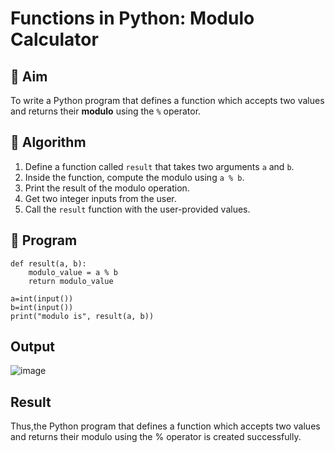 # Functions in Python: Modulo Calculator

## 🎯 Aim
To write a Python program that defines a function which accepts two values and returns their **modulo** using the `%` operator.

## 🧠 Algorithm
1. Define a function called `result` that takes two arguments `a` and `b`.
2. Inside the function, compute the modulo using `a % b`.
3. Print the result of the modulo operation.
4. Get two integer inputs from the user.
5. Call the `result` function with the user-provided values.

## 🧾 Program

```
def result(a, b):
    modulo_value = a % b
    return modulo_value

a=int(input())
b=int(input())
print("modulo is", result(a, b))
```

## Output
![image](https://github.com/user-attachments/assets/e5baef87-1005-4858-bb0c-c3be8b2559f3)


## Result
Thus,the Python program that defines a function which accepts two values and returns their modulo using the % operator is created successfully.
